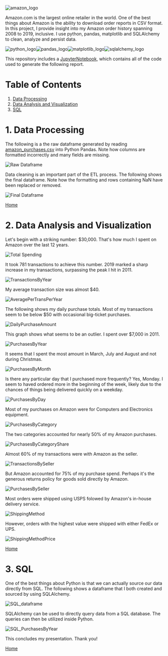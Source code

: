 ![amazon_logo](img/amazon_logo.png)

Amazon.com is the largest online retailer in the world. One of the best things about Amazon is the ability to download order reports in CSV format. In this project, I provide insight into my Amazon order history spanning 2008 to 2019, inclusive. I use python, pandas, matplotlib and SQLAlchemy to clean, analyze and persist data.

![python_logo](img/python_logo.png)![pandas_logo](img/pandas_logo.png)![matplotlib_logo](img/matplotlib_logo.png)![sqlalchemy_logo](img/sqlalchemy_logo.png)

This repository includes a [JupyterNotebook](AmazonOrderHistory.ipynb), which contains all of the code used to generate the following report. 

# Table of Contents

1. [Data Processing](https://github.com/AmitSamra/AmazonOrderHistory#1-data-processing)
2. [Data Analysis and Visualization](https://github.com/AmitSamra/AmazonOrderHistory#2-data-analysis)
3. [SQL](https://github.com/AmitSamra/AmazonOrderHistory#3-sql)

# 1. Data Processing

The following is a the raw dataframe generated by reading [amazon_purchases.csv](amazon_purchases.csv) into Python Pandas. Note how columns are formatted incorrectly and many fields are missing. 

![Raw Dataframe](img/raw_dataframe.png)

Data cleaning is an important part of the ETL process. The following shows the final dataframe. Note how the formatting and rows containing NaN have been replaced or removed.

![Final Dataframe](img/final_dataframe.png)

[Home](https://github.com/AmitSamra/AmazonOrderHistory#)

# 2. Data Analysis and Visualization

Let's begin with a striking number: $30,000. That's how much I spent on Amazon over the last 12 years. 

![Total Spending](img/total_spent.png)

It took 781 transactions to achieve this number. 2019 marked a sharp increase in my transactions, surpassing the peak I hit in 2011. 

![TransactionsByYear](img/TransactionsByYear.png)

My average transaction size was almost $40.

![AveragePerTransPerYear](img/AveragePerTransPerYear.png)

The following shows my daily purchase totals. Most of my transactions seem to be below $50 with occasional big-ticket purchases. 

![DailyPurchaseAmount](img/DailyPurchaseAmount.png)

This graph shows what seems to be an outlier. I spent over $7,000 in 2011. 

![PurchasesByYear](img/PurchasesByYear.png)

It seems that I spent the most amount in March, July and August and not during Christmas. 

![PurchasesByMonth](img/PurchasesByMonth.png)

Is there any particular day that I purchased more frequently? Yes, Monday. I seem to haved ordered more in the beginning of the week, likely due to the chances of things being delivered quickly on a weekday. 

![PurchasesByDay](img/PurchasesByDay.png)

Most of my purchases on Amazon were for Computers and Electronics equipment. 

![PurchasesByCategory](img/PurchasesByCategory.png)

The two categories accounted for nearly 50% of my Amazon purchases. 

![PurchasesByCategoryShare](img/PurchasesByCategoryShare.png)

Almost 60% of my transactions were with Amazon as the seller. 

![TransactionsBySeller](img/TransactionsBySeller.png)

But Amazon accounted for 75% of my purchase spend. Perhaps it's the generous returns policy for goods sold directly by Amazon. 

![PurchasesBySeller](img/PurchasesBySeller.png)

Most orders were shipped using USPS folowed by Amazon's in-house delivery service. 

![ShippingMethod](img/ShippingMethod.png)

However, orders with the highest value were shipped with either FedEx or UPS. 

![ShippingMethodPrice](img/ShippingMethodPrice.png)

[Home](https://github.com/AmitSamra/AmazonOrderHistory#)

# 3. SQL

One of the best things about Python is that we can actually source our data directly from SQL. The following shows a dataframe that I both created and sourced by using SQLAlchemy. 

![SQL_dataframe](img/SQL_dataframe.png)

SQLAlchemy can be used to directly query data from a SQL database. The queries can then be utilized inside Python. 

![SQL_PurchasesByYear](img/SQL_PurchasesByYear.png)

This concludes my presentation. Thank you! 

[Home](https://github.com/AmitSamra/AmazonOrderHistory#)